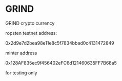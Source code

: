# GRIND
GRIND crypto currency


ropsten testnet address:


0x2d9e7d2bea98e11e8c5f7834bbad0c4131472849


minter address

0x128AF835ec9f456402eFC6d121460635FF7B68a5 


for testing only
